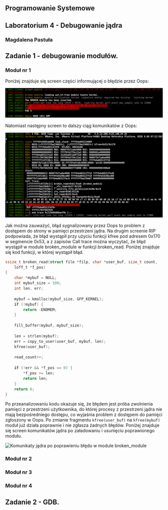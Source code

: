 ## Programowanie Systemowe
## Laboratorium 4 - Debugowanie jądra
### Magdalena Pastuła

## Zadanie 1 - debugowanie modułów.

### Moduł nr 1

Poniżej znajduje się screen części informującej o błędzie przez Oops:

![Screen początku komunikatów opps](./module1_error.png)

Natomiast następny screen to dalszy ciąg komunikatów z Oops:

![Screen dalszej części komunikatów oops](./module1_stack_RIP.png)

Jak można zauważyć, błąd sygnalizowany przez Oops to problem z dostępem do strony w pamięci przestrzeni jądra. Na drugim screenie RIP podpowiada, że błąd wystąpił przy użyciu funkcji kfree pod adresem 0x170 w segmencie 0x53, a z zapisów Call trace można wyczytać, że błąd wystąpił w module broken_module w funkcji broken_read. Poniżej znajduje się kod funkcji, w której wystąpił błąd.

```C
ssize_t broken_read(struct file *filp, char *user_buf, size_t count,
	loff_t *f_pos)
{
	char *mybuf = NULL;
	int mybuf_size = 100;
	int len, err;

	mybuf = kmalloc(mybuf_size, GFP_KERNEL);
	if (!mybuf) {
		return -ENOMEM;
	}

	fill_buffer(mybuf, mybuf_size);

	len = strlen(mybuf);
	err = copy_to_user(user_buf, mybuf, len);
	kfree(user_buf);

	read_count++;

	if (!err && *f_pos == 0) {
		*f_pos += len;
		return len;
	}
	return 0;
}
```

Po przeanalizowaniu kodu okazuje się, że błędem jest próba zwolnienia pamięci z przestrzeni użytkownika, do której procesy z przestrzeni jądra nie mają bezpośredniego dostępu, co wyjaśnia problem z dostępem do pamięci zgłoszony w Oops. Po zmianie fragmentu `kfree(user_buf)` na `kfree(mybuf)` moduł już działa poprawnie i nie zgłasza żadnych błędów. Poniżej znajduje się screen komunikatów jądra po załadowaniu i usunięciu poprawionego modułu.

![Komunikaty jądra po poprawieniu błędu w module broken_module]()

### Moduł nr 2



### Moduł nr 3


### Moduł nr 4


## Zadanie 2 - GDB.

